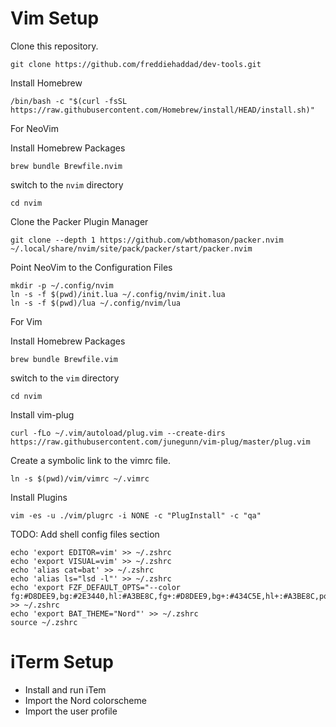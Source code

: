 # Vim Setup

Clone this repository.

```text
git clone https://github.com/freddiehaddad/dev-tools.git
```

Install Homebrew

```text
/bin/bash -c "$(curl -fsSL https://raw.githubusercontent.com/Homebrew/install/HEAD/install.sh)"
```

For NeoVim

Install Homebrew Packages

```text
brew bundle Brewfile.nvim
```

switch to the `nvim` directory

```text
cd nvim
```

Clone the Packer Plugin Manager

```text
git clone --depth 1 https://github.com/wbthomason/packer.nvim ~/.local/share/nvim/site/pack/packer/start/packer.nvim
```

Point NeoVim to the Configuration Files

```text
mkdir -p ~/.config/nvim
ln -s -f $(pwd)/init.lua ~/.config/nvim/init.lua
ln -s -f $(pwd)/lua ~/.config/nvim/lua
```

For Vim

Install Homebrew Packages

```text
brew bundle Brewfile.vim
```

switch to the `vim` directory

```text
cd nvim
```

Install vim-plug

```text
curl -fLo ~/.vim/autoload/plug.vim --create-dirs https://raw.githubusercontent.com/junegunn/vim-plug/master/plug.vim
```

Create a symbolic link to the vimrc file.

```text
ln -s $(pwd)/vim/vimrc ~/.vimrc
```

Install Plugins

```text
vim -es -u ./vim/plugrc -i NONE -c "PlugInstall" -c "qa"
```

TODO: Add shell config files section

```text
echo 'export EDITOR=vim' >> ~/.zshrc
echo 'export VISUAL=vim' >> ~/.zshrc
echo 'alias cat=bat' >> ~/.zshrc
echo 'alias ls="lsd -l"' >> ~/.zshrc
echo 'export FZF_DEFAULT_OPTS="--color fg:#D8DEE9,bg:#2E3440,hl:#A3BE8C,fg+:#D8DEE9,bg+:#434C5E,hl+:#A3BE8C,pointer:#BF616A,info:#4C566A,spinner:#4C566A,header:#4C566A,prompt:#81A1C1,marker:#EBCB8B"' >> ~/.zshrc
echo 'export BAT_THEME="Nord"' >> ~/.zshrc
source ~/.zshrc
```

# iTerm Setup

* Install and run iTem
* Import the Nord colorscheme
* Import the user profile

